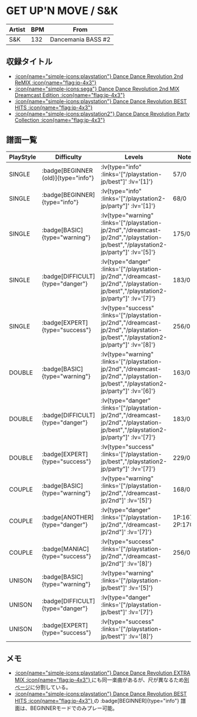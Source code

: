 # GET UP'N MOVE / S&K

|Artist|BPM|From|
|------|---|----|
|S&K|132|Dancemania BASS #2|

## 収録タイトル

- [ :icon{name="simple-icons:playstation"} Dance Dance Revolution 2nd ReMIX :icon{name="flag:jp-4x3"} ](/playstation-jp/2nd)
- [ :icon{name="simple-icons:sega"} Dance Dance Revolution 2nd MIX Dreamcast Edition :icon{name="flag:jp-4x3"} ](/dreamcast-jp/2nd)
- [ :icon{name="simple-icons:playstation"} Dance Dance Revolution BEST HITS :icon{name="flag:jp-4x3"} ](/playstation-jp/best)
- [ :icon{name="simple-icons:playstation2"} Dance Dance Revolution Party Collection :icon{name="flag:jp-4x3"} ](/playstation2-jp/party)

## 譜面一覧

|PlayStyle|Difficulty|Levels|Notes|Movie|
|---------|----------|------|-----|-----|
|SINGLE| :badge[BEGINNER (old)]{type="info"} | :lv{type="info" :links='["/playstation-jp/best"]' :lv='[1]'} |57/0||
|SINGLE| :badge[BEGINNER]{type="info"} | :lv{type="info" :links='["/playstation2-jp/party"]' :lv='[1]'} |68/0||
|SINGLE| :badge[BASIC]{type="warning"} | :lv{type="warning" :links='["/playstation-jp/2nd","/dreamcast-jp/2nd","/playstation-jp/best","/playstation2-jp/party"]' :lv='[5]'} |175/0||
|SINGLE| :badge[DIFFICULT]{type="danger"} | :lv{type="danger" :links='["/playstation-jp/2nd","/dreamcast-jp/2nd","/playstation-jp/best","/playstation2-jp/party"]' :lv='[7]'} |183/0||
|SINGLE| :badge[EXPERT]{type="success"} | :lv{type="success" :links='["/playstation-jp/2nd","/dreamcast-jp/2nd","/playstation-jp/best","/playstation2-jp/party"]' :lv='[8]'} |256/0||
|DOUBLE| :badge[BASIC]{type="warning"} | :lv{type="warning" :links='["/playstation-jp/2nd","/dreamcast-jp/2nd","/playstation-jp/best","/playstation2-jp/party"]' :lv='[6]'} |163/0||
|DOUBLE| :badge[DIFFICULT]{type="danger"} | :lv{type="danger" :links='["/playstation-jp/2nd","/dreamcast-jp/2nd","/playstation-jp/best","/playstation2-jp/party"]' :lv='[7]'} |183/0||
|DOUBLE| :badge[EXPERT]{type="success"} | :lv{type="success" :links='["/playstation-jp/best","/playstation2-jp/party"]' :lv='[7]'} |229/0||
|COUPLE| :badge[BASIC]{type="warning"} | :lv{type="warning" :links='["/playstation-jp/2nd","/dreamcast-jp/2nd"]' :lv='[5]'} |168/0||
|COUPLE| :badge[ANOTHER]{type="danger"} | :lv{type="danger" :links='["/playstation-jp/2nd","/dreamcast-jp/2nd"]' :lv='[7]'} |1P:167/0 2P:170/0||
|COUPLE| :badge[MANIAC]{type="success"} | :lv{type="success" :links='["/playstation-jp/2nd","/dreamcast-jp/2nd"]' :lv='[8]'} |256/0||
|UNISON| :badge[BASIC]{type="warning"} | :lv{type="warning" :links='["/playstation-jp/best"]' :lv='[5]'} |||
|UNISON| :badge[DIFFICULT]{type="danger"} | :lv{type="danger" :links='["/playstation-jp/best"]' :lv='[7]'} |||
|UNISON| :badge[EXPERT]{type="success"} | :lv{type="success" :links='["/playstation-jp/best"]' :lv='[8]'} |||

## メモ

- [ :icon{name="simple-icons:playstation"} Dance Dance Revolution EXTRA MIX :icon{name="flag:jp-4x3"} ](/playstation-jp/extra)にも同一楽曲があるが、尺が異なるため[別ページ](/playstation-jp/extra/get-up-n-move)に分割している。
- [ :icon{name="simple-icons:playstation"} Dance Dance Revolution BEST HITS :icon{name="flag:jp-4x3"} ](/playstation-jp/best)の :badge[BEGINNER]{type="info"} 譜面は、BEGINNERモードでのみプレー可能。
